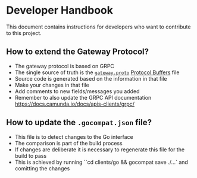 # Developer Handbook

This document contains instructions for developers who want to contribute to this project.

## How to extend the Gateway Protocol?

* The gateway protocol is based on GRPC
* The single source of truth is the [`gateway.proto`](../gateway-protocol/src/main/proto/gateway.proto) [Protocol Buffers](https://developers.google.com/protocol-buffers) file
* Source code is generated based on the information in that file
* Make your changes in that file
* Add comments to new fields/messages you added
* Remember to also update the GRPC API documentation https://docs.camunda.io/docs/apis-clients/grpc/

## How to update the `.gocompat.json` file?

* This file is to detect changes to the Go interface
* The comparison is part of the build process
* If changes are deliberate it is necessary to regenerate this file for the build to pass
* This is achieved by running ``cd clients/go && gocompat save ./...` and comitting the changes

